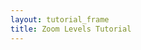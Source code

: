 ```yaml
---
layout: tutorial_frame
title: Zoom Levels Tutorial
---
```

<script>

	var map = L.map('map', {
		minZoom: 0,
		maxZoom: 1
	});

	var cartodbAttribution = '&copy; <a href="https://www.openstreetmap.org/copyright">OpenStreetMap</a> contributors, &copy; <a href="https://carto.com/attribution">CARTO</a>';

	var positron = L.tileLayer('https://{s}.basemaps.cartocdn.com/light_all/{z}/{x}/{y}.png', {
		attribution: cartodbAttribution
	}).addTo(map);

	setInterval(function () {

		map.setZoom(0);

		setTimeout(function () {
			map.setZoom(1);
		}, 2000);

	}, 4000);

	var ZoomViewer = L.Control.extend({
		onAdd: function () {
			var gauge = L.DomUtil.create('div');
			gauge.style.width = '200px';
			gauge.style.background = 'rgba(255,255,255,0.5)';
			gauge.style.textAlign = 'left';
			map.on('zoomstart zoom zoomend', function (ev) {
				gauge.innerHTML = 'Zoom level: ' + map.getZoom();
			});
			return gauge;
		}
	});

	var zoomViewer = (new ZoomViewer()).addTo(map);

	map.setView([0, 0], 0);
</script>
